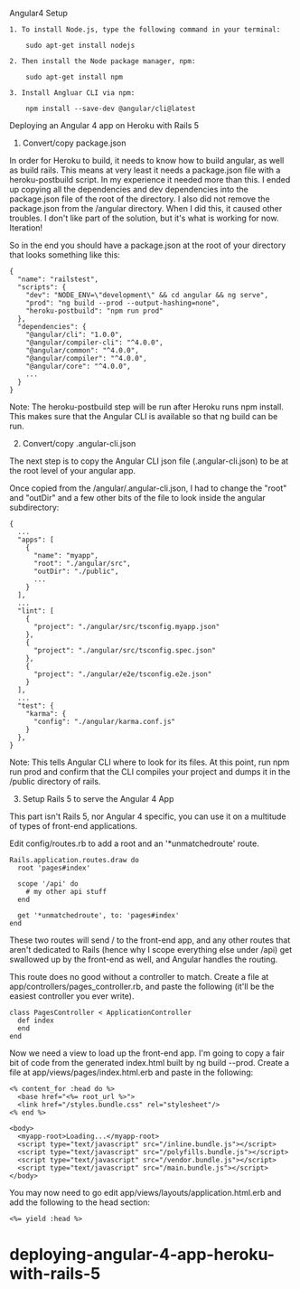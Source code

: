 
Angular4 Setup

	1. To install Node.js, type the following command in your terminal:

		sudo apt-get install nodejs

	2. Then install the Node package manager, npm:

		sudo apt-get install npm

	3. Install Angluar CLI via npm:

		npm install --save-dev @angular/cli@latest

Deploying an Angular 4 app on Heroku with Rails 5

1. Convert/copy package.json

In order for Heroku to build, it needs to know how to build angular, as well as build rails. This means at very least it needs a package.json file with a heroku-postbuild script. In my experience it needed more than this. I ended up copying all the dependencies and dev dependencies into the package.json file of the root of the directory. I also did not remove the package.json from the /angular directory. When I did this, it caused other troubles. I don't like part of the solution, but it's what is working for now. Iteration!



So in the end you should have a package.json at the root of your directory that looks something like this:

	{
	  "name": "railstest",
	  "scripts": {
	    "dev": "NODE_ENV=\"development\" && cd angular && ng serve",
	    "prod": "ng build --prod --output-hashing=none",
	    "heroku-postbuild": "npm run prod"
	  },
	  "dependencies": {
	    "@angular/cli": "1.0.0",
	    "@angular/compiler-cli": "^4.0.0",
	    "@angular/common": "^4.0.0",
	    "@angular/compiler": "^4.0.0",
	    "@angular/core": "^4.0.0",
	    ...
	  }
	}


Note: The heroku-postbuild step will be run after Heroku runs npm install. This makes sure that the Angular CLI is available so that ng build can be run.

2. Convert/copy .angular-cli.json

The next step is to copy the Angular CLI json file (.angular-cli.json) to be at the root level of your angular app.

Once copied from the /angular/.angular-cli.json, I had to change the "root" and "outDir" and a few other bits of the file to look inside the angular subdirectory:

	{
	  ...
	  "apps": [
	    {
	      "name": "myapp",
	      "root": "./angular/src",
	      "outDir": "./public",
	      ...
	    }
	  ],
	  ...
	  "lint": [
	    {
	      "project": "./angular/src/tsconfig.myapp.json"
	    },
	    {
	      "project": "./angular/src/tsconfig.spec.json"
	    },
	    {
	      "project": "./angular/e2e/tsconfig.e2e.json"
	    }
	  ],
	  ...
	  "test": {
	    "karma": {
	      "config": "./angular/karma.conf.js"
	    }
	  },
	}
	
Note: This tells Angular CLI where to look for its files. At this point, run npm run prod and confirm that the CLI compiles your project and dumps it in the /public directory of rails.



3. Setup Rails 5 to serve the Angular 4 App

This part isn't Rails 5, nor Angular 4 specific, you can use it on a multitude of types of front-end applications.

Edit config/routes.rb to add a root and an '*unmatchedroute' route.

	
	Rails.application.routes.draw do
	  root 'pages#index'

	  scope '/api' do
	    # my other api stuff
	  end

	  get '*unmatchedroute', to: 'pages#index'
	end

These two routes will send / to the front-end app, and any other routes that aren't dedicated to Rails (hence why I scope everything else under /api) get swallowed up by the front-end as well, and Angular handles the routing.

This route does no good without a controller to match. Create a file at app/controllers/pages_controller.rb, and paste the following (it'll be the easiest controller you ever write).

	class PagesController < ApplicationController
	  def index
	  end
	end

Now we need a view to load up the front-end app. I'm going to copy a fair bit of code from the generated index.html built by ng build --prod. Create a file at app/views/pages/index.html.erb and paste in the following:

	<% content_for :head do %>
	  <base href="<%= root_url %>">
	  <link href="/styles.bundle.css" rel="stylesheet"/>
	<% end %>

	<body>
	  <myapp-root>Loading...</myapp-root>
	  <script type="text/javascript" src="/inline.bundle.js"></script>
	  <script type="text/javascript" src="/polyfills.bundle.js"></script>
	  <script type="text/javascript" src="/vendor.bundle.js"></script>
	  <script type="text/javascript" src="/main.bundle.js"></script>
	</body>

You may now need to go edit app/views/layouts/application.html.erb and add the following to the head section:

	<%= yield :head %>


# deploying-angular-4-app-heroku-with-rails-5
